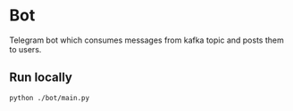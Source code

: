 # Bot

Telegram bot which consumes messages from kafka topic and posts them to users.

## Run locally

```
python ./bot/main.py
```
